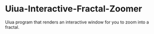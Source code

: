 # Uiua-Interactive-Fractal-Zoomer
Uiua program that renders an interactive window for you to zoom into a fractal.
